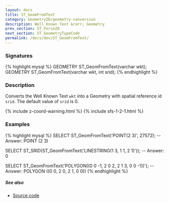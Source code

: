 ```yaml
---
layout: docs
title: ST_GeomFromText
category: Geometry2D/geometry-conversion
description: Well Known Text &rarr; Geometry
prev_section: ST_Force2D
next_section: ST_GeometryTypeCode
permalink: /docs/dev/ST_GeomFromText/
---
```


### Signatures

{% highlight mysql %}
GEOMETRY ST_GeomFromText(varchar wkt);
GEOMETRY ST_GeomFromText(varchar wkt, int srid);
{% endhighlight %}

### Description

Converts the Well Known Text `wkt` into a Geometry with spatial reference id
`srid`.  The default value of `srid` is 0.

{% include z-coord-warning.html %}
{% include sfs-1-2-1.html %}

### Examples

{% highlight mysql %}
SELECT ST_GeomFromText('POINT(2 3)', 27572);
-- Answer: POINT (2 3)

SELECT ST_SRID(ST_GeomFromText('LINESTRING(1 3, 1 1, 2 1)'));
-- Answer: 0

SELECT ST_GeomFromText('POLYGON((0 0 -1, 2 0 2, 2 1 3, 0 0 -1))');
-- Answer: POLYGON ((0 0, 2 0, 2 1, 0 0))
{% endhighlight %}

##### See also

* <a href="https://github.com/irstv/H2GIS/blob/master/h2spatial/src/main/java/org/h2gis/h2spatial/internal/function/spatial/convert/ST_GeomFromText.java" target="_blank">Source code</a>
